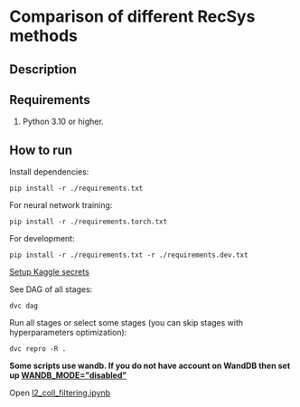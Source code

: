 # Comparison of different RecSys methods

## Description

## Requirements

1. Python 3.10 or higher.

## How to run

Install dependencies:
```
pip install -r ./requirements.txt
```

For neural network training:
```
pip install -r ./requirements.torch.txt
```

For development:
```
pip install -r ./requirements.txt -r ./requirements.dev.txt
```

[Setup Kaggle secrets](https://github.com/Kaggle/kaggle-api#api-credentials)

See DAG of all stages:
```
dvc dag
```

Run all stages or select some stages (you can skip stages with hyperparameters optimization):
```
dvc repro -R .
```

**Some scripts use wandb. If you do not have account on WandDB then set up [WANDB_MODE="disabled"](https://docs.wandb.ai/guides/track/environment-variables#optional-environment-variables)**

Open [l2_coll_filtering.ipynb](./l2_coll_filtering.ipynb)

